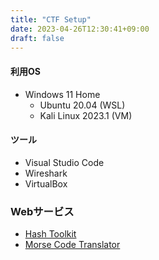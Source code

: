 ```yaml
---
title: "CTF Setup"
date: 2023-04-26T12:30:41+09:00
draft: false
---
```


#### 利用OS
- Windows 11 Home
  - Ubuntu 20.04 (WSL)
  - Kali Linux 2023.1 (VM)

#### ツール
- Visual Studio Code
- Wireshark
- VirtualBox

### Webサービス
- [Hash Toolkit](https://hashtoolkit.com)
- [Morse Code Translator](https://morsedecoder.com)
